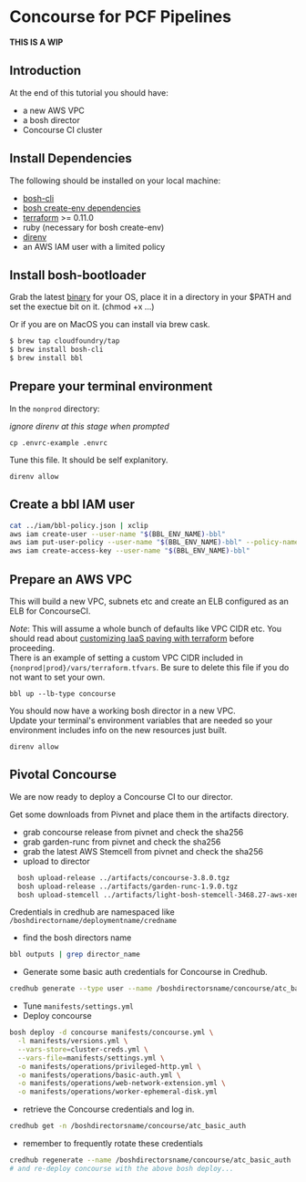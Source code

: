 # Concourse for PCF Pipelines

**THIS IS A WIP**

## Introduction

At the end of this tutorial you should have:

* a new AWS VPC
* a bosh director
* Concourse CI cluster

## Install Dependencies

The following should be installed on your local machine:
* [bosh-cli](https://bosh.io/docs/cli-v2.html)
* [bosh create-env dependencies](https://bosh.io/docs/cli-env-deps.html)
* [terraform](https://www.terraform.io/downloads.html) >= 0.11.0
* ruby (necessary for bosh create-env)
* [direnv](https://direnv.net/)
* an AWS IAM user with a limited policy

## Install bosh-bootloader

Grab the latest [binary](https://github.com/cloudfoundry/bosh-bootloader/releases) for your OS, place it in a directory in your $PATH and set the exectue bit on it. (chmod +x ...)

Or if you are on MacOS you can install via brew cask.

```bash
$ brew tap cloudfoundry/tap
$ brew install bosh-cli
$ brew install bbl
```

## Prepare your terminal environment

In the `nonprod` directory:

_ignore direnv at this stage when prompted_

`cp .envrc-example .envrc`

Tune this file. It should be self explanitory.

`direnv allow`

## Create a bbl IAM user

```bash
cat ../iam/bbl-policy.json | xclip
aws iam create-user --user-name "$(BBL_ENV_NAME)-bbl"
aws iam put-user-policy --user-name "$(BBL_ENV_NAME)-bbl" --policy-name "$(BBL_ENV_NAME)-policy" --policy-document "$(xclip -o)"
aws iam create-access-key --user-name "$(BBL_ENV_NAME)-bbl"
```

## Prepare an AWS VPC

This will build a new VPC, subnets etc and create an ELB configured as an ELB for ConcourseCI.

*Note*: This will assume a whole bunch of defaults like VPC CIDR etc. You should
read about [customizing IaaS paving with terraform](https://github.com/cloudfoundry/bosh-bootloader/blob/master/docs/advanced-configuration.md#customizing-iaas-paving-with-terraform) before proceeding.  
There is an example of setting a custom VPC CIDR included in `{nonprod|prod}/vars/terraform.tfvars`. Be sure to delete this file if you do not want to set your own.

`bbl up --lb-type concourse`

You should now have a working bosh director in a new VPC.  
Update your terminal's environment variables that are needed so your environment includes info on the new resources just built.

`direnv allow`

## Pivotal Concourse

We are now ready to deploy a Concourse CI to our director.  

Get some downloads from Pivnet and place them in the artifacts directory.

* grab concourse release from pivnet and check the sha256
* grab garden-runc from pivnet and check the sha256
* grab the latest AWS Stemcell from pivnet and check the sha256
* upload to director
```bash
  bosh upload-release ../artifacts/concourse-3.8.0.tgz
  bosh upload-release ../artifacts/garden-runc-1.9.0.tgz
  bosh upload-stemcell ../artifacts/light-bosh-stemcell-3468.27-aws-xen-hvm-ubuntu-trusty-go_agent.tgz
```
Credentials in credhub are namespaced like `/boshdirectorname/deploymentname/credname`
* find the bosh directors name
```bash
bbl outputs | grep director_name
```
* Generate some basic auth credentials for Concourse in Credhub.
```bash
credhub generate --type user --name /boshdirectorsname/concourse/atc_basic_auth
```
* Tune `manifests/settings.yml`
* Deploy concourse
```bash
bosh deploy -d concourse manifests/concourse.yml \
  -l manifests/versions.yml \
  --vars-store=cluster-creds.yml \
  --vars-file=manifests/settings.yml \
  -o manifests/operations/privileged-http.yml \
  -o manifests/operations/basic-auth.yml \
  -o manifests/operations/web-network-extension.yml \
  -o manifests/operations/worker-ephemeral-disk.yml
```
* retrieve the Concourse credentials and log in.
```bash
credhub get -n /boshdirectorsname/concourse/atc_basic_auth
```
* remember to frequently rotate these credentials
```bash
credhub regenerate --name /boshdirectorsname/concourse/atc_basic_auth
# and re-deploy concourse with the above bosh deploy...
```
